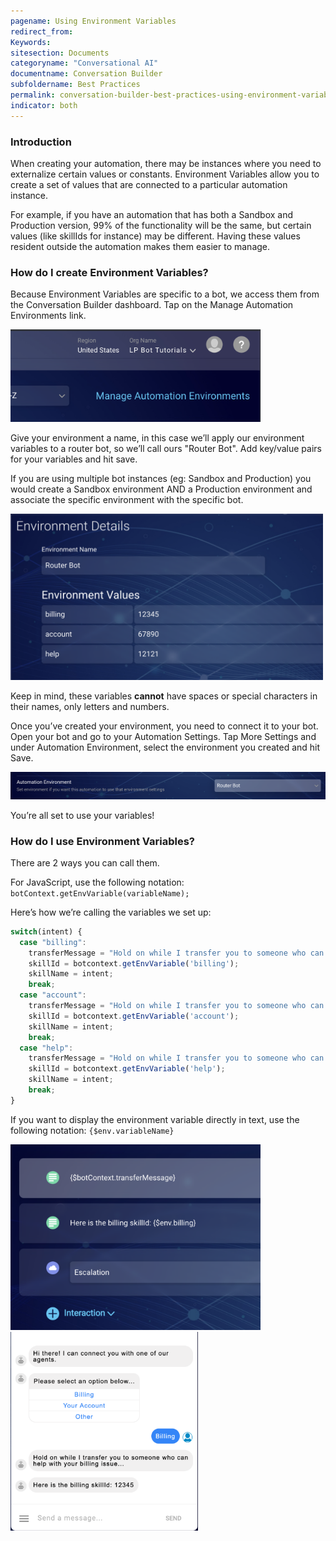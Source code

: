 ```yaml
---
pagename: Using Environment Variables
redirect_from:
Keywords:
sitesection: Documents
categoryname: "Conversational AI"
documentname: Conversation Builder
subfoldername: Best Practices
permalink: conversation-builder-best-practices-using-environment-variables.html
indicator: both
---
```


### Introduction

When creating your automation, there may be instances where you need to externalize certain values or constants. Environment Variables allow you to create a set of values that are connected to a particular automation instance.

For example, if you have an automation that has both a Sandbox and Production version, 99% of the functionality will be the same, but certain values (like skillIds for instance) may be different. Having these values resident outside the automation makes them easier to manage.

### How do I create Environment Variables?

Because Environment Variables are specific to a bot, we access them from the Conversation Builder dashboard. Tap on the Manage Automation Environments link.

<img class="fancyimage" style="width:400px" src="img/ConvoBuilder/bestPractices/env_0.png">

Give your environment a name, in this case we’ll apply our environment variables to a router bot, so we’ll call ours "Router Bot". Add key/value pairs for your variables and hit save.

If you are using multiple bot instances (eg: Sandbox and Production) you would create a Sandbox environment AND a Production environment and associate the specific environment with the specific bot.

<img class="fancyimage" style="width:500px" src="img/ConvoBuilder/bestPractices/env_1.png">

Keep in mind, these variables **cannot** have spaces or special characters in their names, only letters and numbers.

Once you’ve created your environment, you need to connect it to your bot. Open your bot and go to your Automation Settings. Tap More Settings and under Automation Environment, select the environment you created and hit Save.

<img class="fancyimage" style="width:700px" src="img/ConvoBuilder/bestPractices/env_2.png">

You’re all set to use your variables!

### How do I use Environment Variables?

There are 2 ways you can call them.

For JavaScript, use the following notation: `botContext.getEnvVariable(variableName);`

Here’s how we’re calling the variables we set up:

```javascript
switch(intent) {
  case "billing":
    transferMessage = "Hold on while I transfer you to someone who can help with your billing";
    skillId = botcontext.getEnvVariable('billing');
    skillName = intent;
    break;
  case "account":
    transferMessage = "Hold on while I transfer you to someone who can help with your account";
    skillId = botcontext.getEnvVariable('account');
    skillName = intent;
    break;
  case "help":
    transferMessage = "Hold on while I transfer you to someone who can help with your issue";
    skillId = botcontext.getEnvVariable('help');
    skillName = intent;
    break;
}
```

If you want to display the environment variable directly in text, use the following notation: `{$env.variableName}`

<img class="fancyimage" style="width:400px" src="img/ConvoBuilder/bestPractices/env_4.png">

<img class="fancyimage" style="width:300px" src="img/ConvoBuilder/bestPractices/env_5.png">
